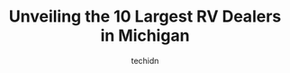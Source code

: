 ---
layout: ampstory
image: https://i0.wp.com/paketmu.com/wp-content/uploads/2023/06/petoskey-rv-usa-0-in-michigan-1686366190.jpeg?resize=640,853
author: techidn
featured: false
description: Explore the diverse RV Dealer scene in Michigan, home to an incredible selection of 10 establishments catering to every taste. Whether youre in search of iconic favorites or undiscovered tr
title: Unveiling the 10 Largest RV Dealers in Michigan
cover:
   title: Unveiling the 10 Largest RV Dealers in Michigan
   subtitle: RICKPATE
   background: https://paketmu.com/wp-content/uploads/2023/06/petoskey-rv-usa-0-in-michigan-1686366190.jpeg

pages: 
 - layout: thirds
   top: <h1>#1 Lakeshore RV Center</h1>
   bottom: "<p>I looked for a Toy Hauler for weeks on line. Live In Mississippi and end up buying from Lakeshore in Michigan and paid to have the camper delivered and saved around 10k o</p>"
   background: https://paketmu.com/wp-content/uploads/2023/06/petoskey-rv-usa-1-in-michigan-1686366190.jpeg
   backgroundblur: true
 - layout: thirds
   top: <h1>#2 General RV Center</h1>
   bottom: "<p>We stopped in to have an issue with our camper, the service department folks were awesome.  All of the employees that we encountered were very nice, especially Desiree sh</p>"
   background: https://paketmu.com/wp-content/uploads/2023/06/petoskey-rv-usa-2-in-michigan-1686366191.jpeg
   cta:
      link: https://paketmu.com/unveiling-the-10-largest-rv-dealers-in-michigan/
      text: Unveiling the 10 Largest RV Dealers in Michigan
 - layout: thirds
   top: <h1>#3 General RV Center</h1>
   bottom: "<p>I honestly believe General RV is out to sell you a trailer and thats their main goal after that I dont think thru care or they are so busy they dont have time fo</p>"
   background: https://paketmu.com/wp-content/uploads/2023/06/petoskey-rv-usa-3-in-michigan-1686366193.png
   cta:
      link: https://paketmu.com/unveiling-the-10-largest-rv-dealers-in-michigan/
      text: Unveiling the 10 Largest RV Dealers in Michigan
 - layout: thirds
   top: <h1>#4 General RV Center</h1>
   bottom: "<p>8665 Dixie Hwy, City of the Village of Clarkston, MI 48348, United States</p>"
   background: https://images.unsplash.com/photo-1602536052359-ef94c21c5948?ixlib=rb-4.0.3&ixid=MnwxMjA3fDB8MHxwaG90by1wYWdlfHx8fGVufDB8fHx8&auto=format&fit=crop&w=640&h=853&q=80
   cta:
      link: https://paketmu.com/unveiling-the-10-largest-rv-dealers-in-michigan/
      text: Unveiling the 10 Largest RV Dealers in Michigan
 - layout: thirds
   top: <h1>#5 National RV Detroit</h1>
   bottom: "<p>44700 N Interstate 94 Service Dr, Belleville, MI 48111, United States</p>"
   background: https://images.unsplash.com/photo-1591393223703-56fe1347ac62?ixlib=rb-4.0.3&ixid=MnwxMjA3fDB8MHxwaG90by1wYWdlfHx8fGVufDB8fHx8&auto=format&fit=crop&w=640&h=853&q=80
   cta:
      link: https://paketmu.com/unveiling-the-10-largest-rv-dealers-in-michigan/
      text: Unveiling the 10 Largest RV Dealers in Michigan
 - layout: thirds
   top: <h1>#6 Vicars Trailer Sales</h1>
   bottom: "<p>9080 Pelham Rd, Taylor, MI 48180, United States</p>"
   background: https://images.unsplash.com/photo-1547366785-564103df7e13?ixlib=rb-4.0.3&ixid=MnwxMjA3fDB8MHxwaG90by1wYWdlfHx8fGVufDB8fHx8&auto=format&fit=crop&w=640&h=853&q=80
   cta:
      link: https://paketmu.com/unveiling-the-10-largest-rv-dealers-in-michigan/
      text: Unveiling the 10 Largest RV Dealers in Michigan
 - layout: thirds
   top: <h1>#7 Hamiltons RV</h1>
   bottom: "<p>1580 Tittabawassee Rd, Saginaw, MI 48604, United States</p>"
   background: https://images.unsplash.com/photo-1541356665065-22676f35dd40?ixlib=rb-4.0.3&ixid=MnwxMjA3fDB8MHxwaG90by1wYWdlfHx8fGVufDB8fHx8&auto=format&fit=crop&w=640&h=853&q=80
   cta:
      link: https://paketmu.com/unveiling-the-10-largest-rv-dealers-in-michigan/
      text: Unveiling the 10 Largest RV Dealers in Michigan
 - layout: thirds
   middle: Continue reading...
   background: https://images.unsplash.com/photo-1510906594845-bc082582c8cc?ixlib=rb-4.0.3&ixid=MnwxMjA3fDB8MHxwaG90by1wYWdlfHx8fGVufDB8fHx8&auto=format&fit=crop&w=640&h=853&q=80
   cta:
      link: https://paketmu.com/unveiling-the-10-largest-rv-dealers-in-michigan/
      text: Unveiling the 10 Largest RV Dealers in Michigan
      
---
